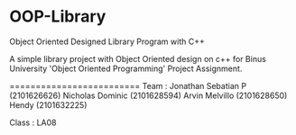 # OOP-Library
Object Oriented Designed Library Program with C++


A simple library project with Object Oriented design on c++ for Binus University 'Object Oriented Programming' Project Assignment.

=========================
Team :
Jonathan Sebatian P (2101626626) 
Nicholas Dominic (2101628594)
Arvin Melvillo (2101628650)
Hendy (2101632225)

Class : LA08
